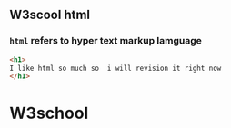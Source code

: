 ## W3scool html
### `html` refers to hyper text markup lamguage 
```html
<h1>
I like html so much so  i will revision it right now 
</h1>
```
# W3school
